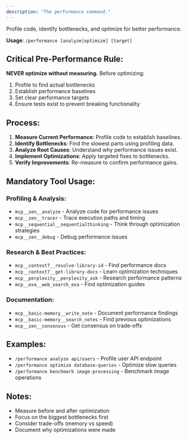 ```yaml
---
description: "The performance command."
---
```


Profile code, identify bottlenecks, and optimize for better performance.

**Usage**: `/performance [analyze|optimize] [target]`

## Critical Pre-Performance Rule:
**NEVER optimize without measuring.** Before optimizing:
1. Profile to find actual bottlenecks
2. Establish performance baselines
3. Set clear performance targets
4. Ensure tests exist to prevent breaking functionality

## Process:
1. **Measure Current Performance**: Profile code to establish baselines.
2. **Identify Bottlenecks**: Find the slowest parts using profiling data.
3. **Analyze Root Causes**: Understand why performance issues exist.
4. **Implement Optimizations**: Apply targeted fixes to bottlenecks.
5. **Verify Improvements**: Re-measure to confirm performance gains.

## Mandatory Tool Usage:

### Profiling & Analysis:
- `mcp__zen__analyze` - Analyze code for performance issues
- `mcp__zen__tracer` - Trace execution paths and timing
- `mcp__sequential__sequentialthinking` - Think through optimization strategies
- `mcp__zen__debug` - Debug performance issues

### Research & Best Practices:
- `mcp__context7__resolve-library-id` - Find performance docs
- `mcp__context7__get-library-docs` - Learn optimization techniques
- `mcp__perplexity__perplexity_ask` - Research performance patterns
- `mcp__exa__web_search_exa` - Find optimization guides

### Documentation:
- `mcp__basic-memory__write_note` - Document performance findings
- `mcp__basic-memory__search_notes` - Find previous optimizations
- `mcp__zen__consensus` - Get consensus on trade-offs

## Examples:
- `/performance analyze api/users` - Profile user API endpoint
- `/performance optimize database-queries` - Optimize slow queries
- `/performance benchmark image-processing` - Benchmark image operations

## Notes:
- Measure before and after optimization
- Focus on the biggest bottlenecks first
- Consider trade-offs (memory vs speed)
- Document why optimizations were made